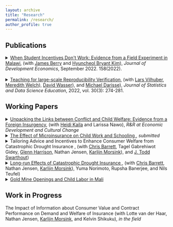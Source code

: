 ```yaml
---
layout: archive
title: "Research"
permalink: /research/
author_profile: true
---
```

## Publications

<details> 
<summary>
<a href="https://doi.org/10.1016/j.jdeveco.2022.102893"> When Student Incentives Don't Work: Evidence from a Field Experiment in Malawi</a>, 
  (with <a href="https://sites.google.com/site/econjimberry/">James Berry</a> and <a href="https://sites.google.com/site/hk2405/home">Hyuncheol Bryant Kim</a>), 
  <i>Journal of Development Economics</i>, September 2022. 158(2022).
</summary>
<b>Abstract </b>
<br>
 We study how the structure of tournament incentive schemes in education can influence the level and distribution of student outcomes. Through a field experiment among upper-primary students in Malawi, we evaluate two scholarship programs: a Population-based scholarship that rewarded overall top performers on an exam and a Bin-based scholarship that rewarded the top performers within smaller groups of students with similar baseline scores. We find that the Population-based scholarship decreased test scores and motivation to study, especially for those least likely to win. By contrast, we find no evidence for test score impacts among those in the Bin-based scholarship program.  
</details>
<br>

<details> 
<summary>
<a href="https://www.tandfonline.com/doi/full/10.1080/26939169.2022.2074582"> Teaching for large-scale Reproducibility Verification</a>, 
  (with <a href="https://www.vilhuber.com/lars/">Lars Vilhuber</a>, <a href="https://www.meredithswelch.com/">Meredith Welch</a>), <a href="https://www.davidnwasser.com/">David Wasser</a>), and <a href="https://sites.google.com/view/michaeldarisse">Michael Darisse</a>), 
  <i>Journal of Statistics and Data Science Education</i>, 2022, vol. 30(3): 274-281.
</summary>
<b>Abstract </b>
<br>
  We describe a unique environment in which undergraduate students from various STEM and social science disciplines are trained in data provenance and reproducible methods, and then apply that knowledge to real, conditionally accepted manuscripts and associated replication packages. We describe in detail the recruitment, training, and regular activities. While the activity is not part of a regular curriculum, the skills and knowledge taught through explicit training of reproducible methods and principles, and reinforced through repeated application in a real-life workflow, contribute to the education of these undergraduate students, and prepare them for post-graduation jobs and further studies. Supplementary materials for this article are available online.
<br>
</details>

## Working Papers
<details> 
<summary>
<a href="https://hicn.org/working-paper/unpacking-the-links-between-conflict-and-child-welfare-evidence-from-a-foreign-insurgency/"> Unpacking the Links between Conflict and Child Welfare: Evidence from a Foreign Insurgency</a>, 
  (with <a href="https://sites.google.com/view/heidikaila/home">Heidi Kaila</a> and Larissa Nawo), 
  <i>R&R at Economic Development and Cultural Change</i>
</summary>
<b>Abstract </b>
<br>
  Violent conflict has enduring effects on child human capital, but little is understood about the mechanisms underlying these effects. This study investigates the immediate effects of decreased security environment due to foreign-borne terrorism on children’s human capital, using data from a decade before to shortly after the Nigerian Boko Haram insurgency extended across the border to Cameroon. Boko Haram attacks immediately decrease weight-for-height for children under five -- an indicator of short-term health and nutrition, reduce healthcare service utilization which can prolong and aggravate the highly prevalent fever and diarrhea, and do not reduce dietary diversity. Child mortality remains unaffected. Attacks affect school-aged children, who spend more time at home instead of in outside activities. The results underscore the urgent importance of health care service provision after the eruption of violence to prevent irreversible impacts, which is increasingly important in West African countries combating the infiltration of foreign terrorists. 
<br>
</details>

<details> 
<summary>
<a href="http://hyukhson.github.io/files/ibli_childlabor.pdf">
  The Effect of Microinsurance on Child Work and Schooling 
</a>,
  <i>submitted</i>
</summary>
<b>Abstract </b>
<br>
  Adverse weather shocks disrupt human capital investment in low-income families in developing countries, but the effectiveness of formal insurance in mitigating this is underexplored. This paper investigates how index-based microinsurance affects children’s engagement in work and schooling, employing randomized premium discounts for the Index-Based Livestock Insurance (IBLI) program as instrumental variables for insurance uptake. I find that insured pastoral households shift children’s activity from work to schooling during non-drought periods, and less likely to increase children’s work during droughts. Moreover, there are heterogeneous impacts across age, birth order, and gender, with insurance increasing full-time work among first-born and older children during non-drought periods, while mitigating adverse effects of droughts, particularly for girls. These shifts in children’s activities are largely influenced by increased herd mobility and size, as well as investments in livestock during non-drought periods.
<br>
</details>

<details> 
<summary>
  Tailoring Advice and Incentives to Enhance Consumer Welfare from Catastrophic Drought Insurance , 
(with <a href="http://barrett.dyson.cornell.edu/">Chris Barrett</a>, Tagel Gabrehiwot Gidey,  <a href="https://cear.gsu.edu/profile/glenn-harrison/">Glenn Harrison</a>, Nathan Jensen, <a href="https://www.karlijnmorsink.com/">Karlijn Morsink</a>), and <a href="https://aysps.gsu.edu/profile/todd-swarthout/">J. Todd Swarthout</a>)
</summary>
</details>

<details> 
<summary>
<a href="https://hyukhson.github.io/files/Long_run_Effects_of_Catastrophic_Drought_Insurance.pdf">
  Long-run Effects of Catastrophic Drought Insurance
</a>, 
(with <a href="http://barrett.dyson.cornell.edu/">Chris Barrett</a>, Nathan Jensen, <a href="https://www.karlijnmorsink.com/">Karlijn Morsink</a>), Yuma Norimoto, Rupsha Banerjee, and Nils Teufel)
</summary>
<b>Abstract </b>
<br>
  Catastrophic aggregate shocks such as droughts have negative long-run effects on lifetime well-being. While formal insurance against such shocks has repeatedly yielded positive short-run impacts, the long-run effects of formal disaster insurance remain unknown. We study the long-run impacts of catastrophic drought insurance on pastoral households in Kenya and Ethiopia. We leverage randomized insurance premium discounts distributed when this insurance product was first introduced to estimate its impacts ten years later. We find that insurance changes household production strategies -- increasing holdings of large animals at the expense of small livestock like goats -- and a substantial increase in children's education. These findings are linked because changed herd composition reduces the marginal productivity of child labor and generates positive income effects. Reduced <i>ex ante</i> risk exposure and the behavioral change it induces -- not the cash transfers resulting from <i>ex post</i> indemnity payments  -- generate the long-run effects. The results are robust to controlling for prospective interpersonal spillovers among households.  
<br>
</details>

<details> 
<summary>
<a href="http://hyukhson.github.io/files/gold_mine_child_labor.pdf">
  Gold Mine Openings and Child Labor in Mali
</a>
</summary>
<b>Abstract </b>
<br>
  This study investigates the effect of a natural resource shock on child labor using the opening dates and the location of the industrial gold mines in Mali. Unlike other papers that show mines increase children’s work, I find that the opening of mines decreases children’s work, specifically the working hours for household tasks while it does not affect the school enrollments. The effects were heterogeneous by age and birth order. I claim that my results stem from the income effects of the mines dominating the substitution effects by presenting the evidence on the adults’ employment and occupational choices.
<br>
</details>
  
## Work in Progress

The Impact of Information about Consumer Value and Contract Performance on Demand and Welfare of Insurance (with Lotte van der Haar, Nathan Jensen, [Karlijn Morsink](https://www.karlijnmorsink.com/), and Kelvin Shikuku), *in the field*

